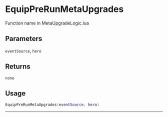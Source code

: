 # EquipPreRunMetaUpgrades
Function name in MetaUpgradeLogic.lua
## Parameters
`eventSource`, `hero`
## Returns
`none`
## Usage
```lua
EquipPreRunMetaUpgrades(eventSource, hero)
```
---
